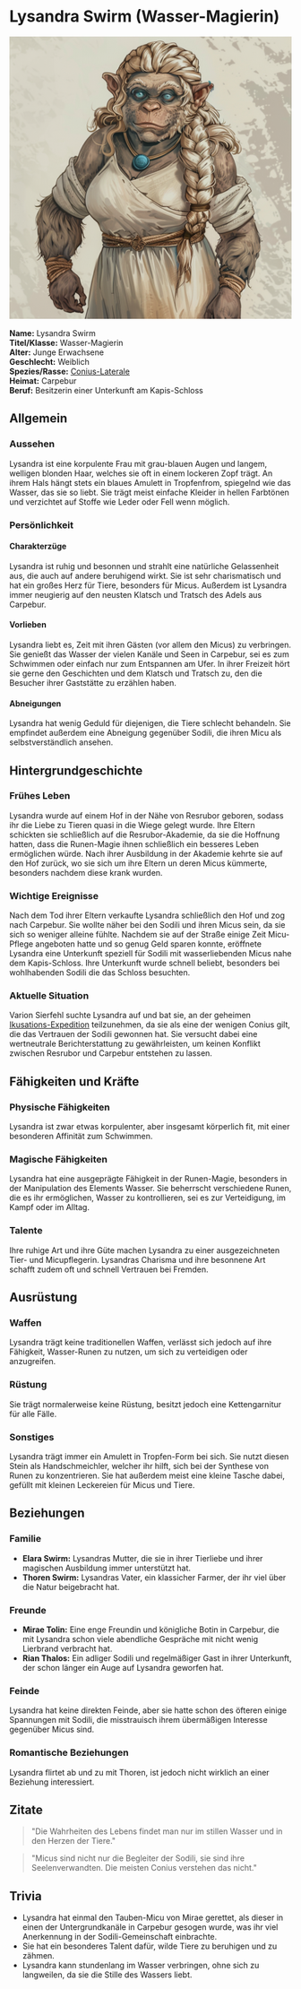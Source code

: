 # Lysandra Swirm (Wasser-Magierin)

![Lysandra Swirm](./images/Conius-Lateral_Lysandra-Swirm.png)

**Name:** Lysandra Swirm  
**Titel/Klasse:** Wasser-Magierin  
**Alter:** Junge Erwachsene  
**Geschlecht:** Weiblich  
**Spezies/Rasse:** [Conius-Laterale](/content/Volk_/Lateralen_/index.md)  
**Heimat:** Carpebur  
**Beruf:** Besitzerin einer Unterkunft am Kapis-Schloss

## Allgemein

### Aussehen
Lysandra ist eine korpulente Frau mit grau-blauen Augen und langem, welligen blonden Haar, welches sie oft in einem lockeren Zopf trägt.
An ihrem Hals hängt stets ein blaues Amulett in Tropfenfrom, spiegelnd wie das Wasser, das sie so liebt. 
Sie trägt meist einfache Kleider in hellen Farbtönen und verzichtet auf Stoffe wie Leder oder Fell wenn möglich.

### Persönlichkeit

#### Charakterzüge
Lysandra ist ruhig und besonnen und strahlt eine natürliche Gelassenheit aus, die auch auf andere beruhigend wirkt.
Sie ist sehr charismatisch und hat ein großes Herz für Tiere, besonders für Micus.
Außerdem ist Lysandra immer neugierig auf den neusten Klatsch und Tratsch des Adels aus Carpebur. 

#### Vorlieben
Lysandra liebt es, Zeit mit ihren Gästen (vor allem den Micus) zu verbringen.
Sie genießt das Wasser der vielen Kanäle und Seen in Carpebur, sei es zum Schwimmen oder einfach nur zum Entspannen am Ufer.
In ihrer Freizeit hört sie gerne den Geschichten und dem Klatsch und Tratsch zu, den die Besucher ihrer Gaststätte zu erzählen haben.

#### Abneigungen
Lysandra hat wenig Geduld für diejenigen, die Tiere schlecht behandeln.
Sie empfindet außerdem eine Abneigung gegenüber Sodili, die ihren Micu als selbstverständlich ansehen.

## Hintergrundgeschichte

### Frühes Leben
Lysandra wurde auf einem Hof in der Nähe von Resrubor geboren, sodass ihr die Liebe zu Tieren quasi in die Wiege gelegt wurde. 
Ihre Eltern schickten sie schließlich auf die Resrubor-Akademie, da sie die Hoffnung hatten, dass die Runen-Magie ihnen schließlich ein besseres Leben ermöglichen würde.
Nach ihrer Ausbildung in der Akademie kehrte sie auf den Hof zurück, wo sie sich um ihre Eltern un deren Micus kümmerte, besonders nachdem diese krank wurden.

### Wichtige Ereignisse
Nach dem Tod ihrer Eltern verkaufte Lysandra schließlich den Hof und zog nach Carpebur.
Sie wollte näher bei den Sodili und ihren Micus sein, da sie sich so weniger alleine fühlte.
Nachdem sie auf der Straße einige Zeit Micu-Pflege angeboten hatte und so genug Geld sparen konnte, eröffnete Lysandra eine Unterkunft speziell für Sodili mit wasserliebenden Micus nahe dem Kapis-Schloss.
Ihre Unterkunft wurde schnell beliebt, besonders bei wohlhabenden Sodili die das Schloss besuchten.

### Aktuelle Situation
Varion Sierfehl suchte Lysandra auf und bat sie, an der geheimen [Ikusations-Expedition](/content/Ereignis_/Ikusation.md) teilzunehmen, da sie als eine der wenigen Conius gilt, die das Vertrauen der Sodili gewonnen hat.
Sie versucht dabei eine wertneutrale Berichterstattung zu gewährleisten, um keinen Konflikt zwischen Resrubor und Carpebur entstehen zu lassen.

## Fähigkeiten und Kräfte

### Physische Fähigkeiten
Lysandra ist zwar etwas korpulenter, aber insgesamt körperlich fit, mit einer besonderen Affinität zum Schwimmen.

### Magische Fähigkeiten
Lysandra hat eine ausgeprägte Fähigkeit in der Runen-Magie, besonders in der Manipulation des Elements Wasser.
Sie beherrscht verschiedene Runen, die es ihr ermöglichen, Wasser zu kontrollieren, sei es zur Verteidigung, im Kampf oder im Alltag.

### Talente
Ihre ruhige Art und ihre Güte machen Lysandra zu einer ausgezeichneten Tier- und Micupflegerin.
Lysandras Charisma und ihre besonnene Art schafft zudem oft und schnell Vertrauen bei Fremden.

## Ausrüstung

### Waffen
Lysandra trägt keine traditionellen Waffen, verlässt sich jedoch auf ihre Fähigkeit, Wasser-Runen zu nutzen, um sich zu verteidigen oder anzugreifen.

### Rüstung
Sie trägt normalerweise keine Rüstung, besitzt jedoch eine Kettengarnitur für alle Fälle.

### Sonstiges
Lysandra trägt immer ein Amulett in Tropfen-Form bei sich.
Sie nutzt diesen Stein als Handschmeichler, welcher ihr hilft, sich bei der Synthese von Runen zu konzentrieren.
Sie hat außerdem meist eine kleine Tasche dabei, gefüllt mit kleinen Leckereien für Micus und Tiere.

## Beziehungen

### Familie
- **Elara Swirm:** Lysandras Mutter, die sie in ihrer Tierliebe und ihrer magischen Ausbildung immer unterstützt hat.
- **Thoren Swirm:** Lysandras Vater, ein klassicher Farmer, der ihr viel über die Natur beigebracht hat.

### Freunde
- **Mirae Tolin:** Eine enge Freundin und königliche Botin in Carpebur, die mit Lysandra schon viele abendliche Gespräche mit nicht wenig Lierbrand verbracht hat.
- **Rian Thalos:** Ein adliger Sodili und regelmäßiger Gast in ihrer Unterkunft, der schon länger ein Auge auf Lysandra geworfen hat.

### Feinde
Lysandra hat keine direkten Feinde, aber sie hatte schon des öfteren einige Spannungen mit Sodili, die misstrauisch ihrem übermäßigen Interesse gegenüber Micus sind.

### Romantische Beziehungen
Lysandra flirtet ab und zu mit Thoren, ist jedoch nicht wirklich an einer Beziehung interessiert.

## Zitate
  
> "Die Wahrheiten des Lebens findet man nur im stillen Wasser und in den Herzen der Tiere."  

> "Micus sind nicht nur die Begleiter der Sodili, sie sind ihre Seelenverwandten. Die meisten Conius verstehen das nicht."  

## Trivia

- Lysandra hat einmal den Tauben-Micu von Mirae gerettet, als dieser in einen der Untergrundkanäle in Carpebur gesogen wurde, was ihr viel Anerkennung in der Sodili-Gemeinschaft einbrachte.
- Sie hat ein besonderes Talent dafür, wilde Tiere zu beruhigen und zu zähmen.
- Lysandra kann stundenlang im Wasser verbringen, ohne sich zu langweilen, da sie die Stille des Wassers liebt.

<!-- ## Anmerkungen -->
